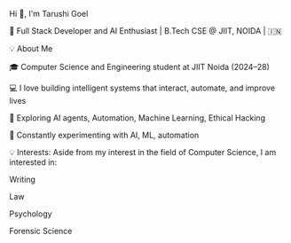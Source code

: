 Hi 👋, I'm Tarushi Goel

🚀 Full Stack Developer and AI Enthusiast | B.Tech CSE @ JIIT, NOIDA | 🇮🇳

💡 About Me

🎓 Computer Science and Engineering student at JIIT Noida (2024–28)

💻 I love building intelligent systems that interact, automate, and improve lives

🔬 Exploring AI agents, Automation, Machine Learning, Ethical Hacking 

🧪 Constantly experimenting with AI, ML, automation 

💡 Interests:
  Aside from my interest in the field of Computer Science, I am interested in:
  
  Writing 
  
  Law 
  
  Psychology 
  
  Forensic Science


<!--
**tarushigoel23/tarushigoel23** is a ✨ _special_ ✨ repository because its `README.md` (this file) appears on your GitHub profile.

Here are some ideas to get you started:

- 🔭 I’m currently working on ...
- 🌱 I’m currently learning ...
- 👯 I’m looking to collaborate on ...
- 🤔 I’m looking for help with ...
- 💬 Ask me about ...
- 📫 How to reach me: ...
- 😄 Pronouns: ...
- ⚡ Fun fact: ...
-->
